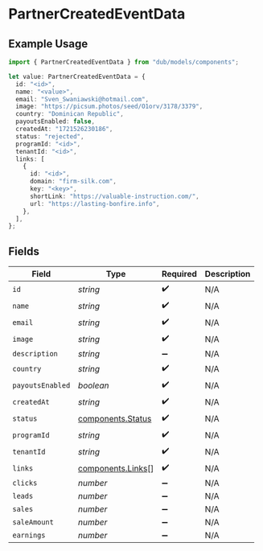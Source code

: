 # PartnerCreatedEventData

## Example Usage

```typescript
import { PartnerCreatedEventData } from "dub/models/components";

let value: PartnerCreatedEventData = {
  id: "<id>",
  name: "<value>",
  email: "Sven_Swaniawski@hotmail.com",
  image: "https://picsum.photos/seed/O1orv/3178/3379",
  country: "Dominican Republic",
  payoutsEnabled: false,
  createdAt: "1721526230186",
  status: "rejected",
  programId: "<id>",
  tenantId: "<id>",
  links: [
    {
      id: "<id>",
      domain: "firm-silk.com",
      key: "<key>",
      shortLink: "https://valuable-instruction.com/",
      url: "https://lasting-bonfire.info",
    },
  ],
};
```

## Fields

| Field                                                  | Type                                                   | Required                                               | Description                                            |
| ------------------------------------------------------ | ------------------------------------------------------ | ------------------------------------------------------ | ------------------------------------------------------ |
| `id`                                                   | *string*                                               | :heavy_check_mark:                                     | N/A                                                    |
| `name`                                                 | *string*                                               | :heavy_check_mark:                                     | N/A                                                    |
| `email`                                                | *string*                                               | :heavy_check_mark:                                     | N/A                                                    |
| `image`                                                | *string*                                               | :heavy_check_mark:                                     | N/A                                                    |
| `description`                                          | *string*                                               | :heavy_minus_sign:                                     | N/A                                                    |
| `country`                                              | *string*                                               | :heavy_check_mark:                                     | N/A                                                    |
| `payoutsEnabled`                                       | *boolean*                                              | :heavy_check_mark:                                     | N/A                                                    |
| `createdAt`                                            | *string*                                               | :heavy_check_mark:                                     | N/A                                                    |
| `status`                                               | [components.Status](../../models/components/status.md) | :heavy_check_mark:                                     | N/A                                                    |
| `programId`                                            | *string*                                               | :heavy_check_mark:                                     | N/A                                                    |
| `tenantId`                                             | *string*                                               | :heavy_check_mark:                                     | N/A                                                    |
| `links`                                                | [components.Links](../../models/components/links.md)[] | :heavy_check_mark:                                     | N/A                                                    |
| `clicks`                                               | *number*                                               | :heavy_minus_sign:                                     | N/A                                                    |
| `leads`                                                | *number*                                               | :heavy_minus_sign:                                     | N/A                                                    |
| `sales`                                                | *number*                                               | :heavy_minus_sign:                                     | N/A                                                    |
| `saleAmount`                                           | *number*                                               | :heavy_minus_sign:                                     | N/A                                                    |
| `earnings`                                             | *number*                                               | :heavy_minus_sign:                                     | N/A                                                    |